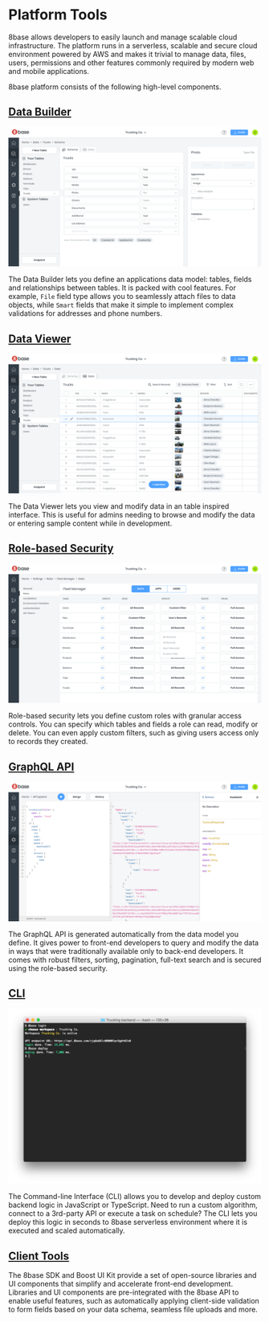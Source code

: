 # Platform Tools

8base allows developers to easily launch and manage scalable cloud infrastructure. The platform runs in a serverless, scalable and secure cloud environment powered by AWS and makes it trivial to manage data, files, users, permissions and other features commonly required by modern web and mobile applications.

8base platform consists of the following high-level components.

## [Data Builder](./data-builder.md)

![8Base Data Builder](../../.gitbook/assets/44df042-fireshot_capture_004_-_8base_-_app.8base.com.png)

The Data Builder lets you define an applications data model: tables, fields and relationships between tables. It is packed with cool features. For example, `File` field type allows you to seamlessly attach files to data objects, while `Smart` fields that make it simple to implement complex validations for addresses and phone numbers.

## [Data Viewer](./data-viewer.md)

![8base Data Viewer](../../.gitbook/assets/e47095d-fireshot_capture_008_-_8base_-_app.8base.com.png)

The Data Viewer lets you view and modify data in an table inspired interface. This is useful for admins needing to browse and modify the data or entering sample content while in development.

## [Role-based Security](../authentication.md)

![Role-based security manager](../../.gitbook/assets/2b505e4-fireshot_capture_010_-_8base_-_app.8base.com.png)

Role-based security lets you define custom roles with granular access controls. You can specify which tables and fields a role can read, modify or delete. You can even apply custom filters, such as giving users access only to records they created.

## [GraphQL API](../graphql-api/READme.md)

![8base GraphQL Explorer](../../.gitbook/assets/51fbda9-fireshot_capture_009_-_8base_-_app.8base.com.png)

The GraphQL API is generated automatically from the data model you define. It gives power to front-end developers to query and modify the data in ways that were traditionally available only to back-end developers. It comes with robust filters, sorting, pagination, full-text search and is secured using the role-based security.

## [CLI](../../development-tools/cli/READme.md)

![8base CLI](../../.gitbook/assets/c890144-screenshot_2019-05-12_09.23.51.png)

The Command-line Interface \(CLI\) allows you to develop and deploy custom backend logic in JavaScript or TypeScript. Need to run a custom algorithm, connect to a 3rd-party API or execute a task on schedule? The CLI lets you deploy this logic in seconds to 8base serverless environment where it is executed and scaled automatically.

## [Client Tools](../../development-tools/sdk/READme.md)

The 8base SDK and Boost UI Kit provide a set of open-source libraries and UI components that simplify and accelerate front-end development. Libraries and UI components are pre-integrated with the 8base API to enable useful features, such as automatically applying client-side validation to form fields based on your data schema, seamless file uploads and more.

